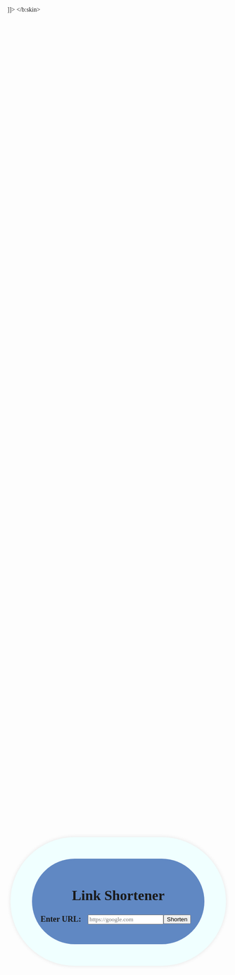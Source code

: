 <!DOCTYPE html>
<html lang="en">

<head>
    <title>URL Shortener</title>
    <style>
        body {
            background-image: url("https://bit.ly/3uXy1cw");
            font-family: Garamond, serif;

            margin: 0;
        }

        .outdiv {
            display: flex;
            flex-direction: row;
            justify-content: center;
            height: 100vh;
        }

        .innerdiv {
            align-self: center;
            width: 70%;
            padding: 20px;
            background-color: #6088c3;
            border-radius: 163px;
            box-shadow: 0 0 10px rgba(0, 0, 0, 0.1);
            border: 49px solid azure;
        }

        h1 {
            font-size: 32px;
            margin-bottom: 20px;
            text-align: center;
        }

        form {
            display: flex;
            align-items: center;
            margin-bottom: 20px;
        }

        label {
            font-size: 18px;
            margin-right: 15px;
        }

        input[type="text"] {
            flex-grow: 1;
            height: 40px;
            border: none;
            border-radius: 5px;
            padding: 0 10px;
            font-size: 18px;
            border-radius: 79px;
            border: 3px solid rebeccapurple;
        }

        button[type="submit"] {
            height: 40px;
            border: none;
            border-radius: 163px;
            background-color: #ff0000;
            color: #fff;
            padding: 0 20px;
            font-size: 18px;
            cursor: pointer;
        }

        #result {
            font-size: 18px;
            text-align: center;
            color: #007;
            display: none;
            margin-top: 20px;
        }

        #level {
            text-align: center;
            align-items: center;
            justify-content: center;
        }
    </style>

    <b:skin>
        <![CDATA[
<style>
body {
  background-color: #f0f0f0;
}
</style>
]]>
    </b:skin>

</head>

<body>
    <div class="outdiv">
        <div class="innerdiv">
            <div id="level">
                <h1>Link Shortener</h1>
            </div>
            <form>
                <label for="url"><b>Enter URL:</b></label><br></br>
                <input type="text" id="url" name="url" placeholder="https://google.com"
                    style="font-family: Garamond, serif;"><br></br></input>
                <button type="submit" id="submit-btn">Shorten</button>
            </form>
            <div id="result"></div>
        </div>
    </div>
    <script>
        const form = document.querySelector('form');
        const input = document.querySelector('#url');
        const resultDiv = document.querySelector('#result');

        form.addEventListener('submit', async (e) => {
            e.preventDefault();

            const url = input.value;

            const response = await fetch('https://api-ssl.bitly.com/v4/shorten', {
                method: 'POST',
                headers: {
                    'Content-Type': 'application/json',
                    'Authorization': 'Bearer 26774534336cb4f2fe40e511bd90e285d9e9042d'
                },
                body: JSON.stringify({
                    long_url: url
                })
            });

            const data = await response.json();
            const shortUrl = data.link;

            resultDiv.innerHTML = <p><b>Short URL:</b> <b><a href="${shortUrl}" target="_blank" style="color:red">${shortUrl}</a></b></p>;
            resultDiv.style.display = 'block';
        });
    </script>
</body>

</html>
